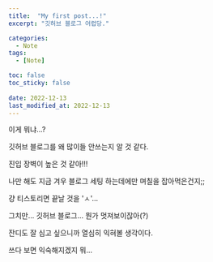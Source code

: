 ```yaml
---
title:  "My first post...!"
excerpt: "깃허브 블로그 어렵당."

categories:
  - Note
tags:
  - [Note]

toc: false
toc_sticky: false
 
date: 2022-12-13
last_modified_at: 2022-12-13
---
```


이게 뭐냐...?

깃허브 블로그를 왜 많이들 안쓰는지 알 것 같다.

진입 장벽이 높은 것 같아!!!

나만 해도 지금 겨우 블로그 세팅 하는데에만 며칠을 잡아먹은건지;;

걍 티스토리면 끝날 것을 'ㅅ'...

그치만... 깃허브 블로그... 뭔가 멋져보이잖아(?)

잔디도 잘 심고 싶으니까 열심히 익혀볼 생각이다.

쓰다 보면 익숙해지겠지 뭐...
